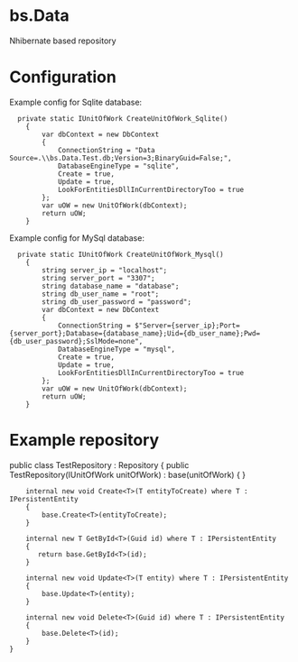 # bs.Data
Nhibernate based repository

# Configuration
Example config for Sqlite database:

      private static IUnitOfWork CreateUnitOfWork_Sqlite()
        {
            var dbContext = new DbContext
            {
                ConnectionString = "Data Source=.\\bs.Data.Test.db;Version=3;BinaryGuid=False;",
                DatabaseEngineType = "sqlite",
                Create = true,
                Update = true,
                LookForEntitiesDllInCurrentDirectoryToo = true
            };
            var uOW = new UnitOfWork(dbContext);
            return uOW;
        }

Example config for MySql database:

      private static IUnitOfWork CreateUnitOfWork_Mysql()
        {
            string server_ip = "localhost";
            string server_port = "3307";
            string database_name = "database";
            string db_user_name = "root";
            string db_user_password = "password";
            var dbContext = new DbContext
            {
                ConnectionString = $"Server={server_ip};Port={server_port};Database={database_name};Uid={db_user_name};Pwd={db_user_password};SslMode=none",
                DatabaseEngineType = "mysql",
                Create = true,
                Update = true,
                LookForEntitiesDllInCurrentDirectoryToo = true
            };
            var uOW = new UnitOfWork(dbContext);
            return uOW;
        }

# Example repository

public class TestRepository : Repository
    {
        public TestRepository(IUnitOfWork unitOfWork) : base(unitOfWork)
        {
        }

        internal new void Create<T>(T entityToCreate) where T : IPersistentEntity
        {
            base.Create<T>(entityToCreate);
        }

        internal new T GetById<T>(Guid id) where T : IPersistentEntity
        {
           return base.GetById<T>(id);
        }

        internal new void Update<T>(T entity) where T : IPersistentEntity
        {
            base.Update<T>(entity);
        }

        internal new void Delete<T>(Guid id) where T : IPersistentEntity
        {
            base.Delete<T>(id);
        }
    }
